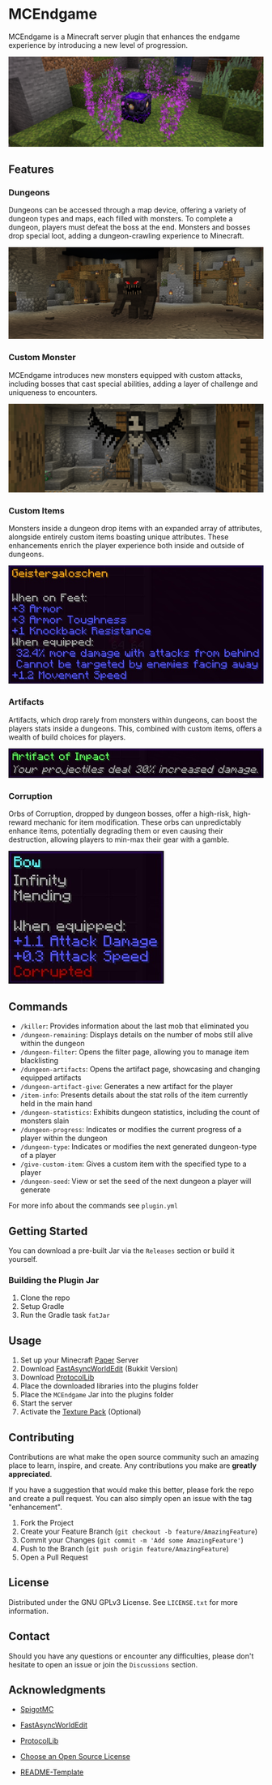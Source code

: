# MCEndgame

MCEndgame is a Minecraft server plugin that enhances the endgame experience by introducing a new level of progression.

![Active Map Device](/img/map_device.png)

## Features

### Dungeons

Dungeons can be accessed through a map device, offering a variety of dungeon types and maps, each filled with monsters.
To complete a dungeon, players must defeat the boss at the end.
Monsters and bosses drop special loot, adding a dungeon-crawling experience to Minecraft.

![Dungeon Boss "Demonic Golem"](/img/demonic_golem.png)

### Custom Monster

MCEndgame introduces new monsters equipped with custom attacks, including bosses that cast special abilities,
adding a layer of challenge and uniqueness to encounters.

![Custom Monster "Reaper"](/img/reaper.png)

### Custom Items

Monsters inside a dungeon drop items with an expanded array of attributes, alongside entirely custom items boasting unique attributes.
These enhancements enrich the player experience both inside and outside of dungeons.

![Custom Item "Geistergaloschen"](/img/geistergaloschen.jpg)

### Artifacts

Artifacts, which drop rarely from monsters within dungeons, can boost the players stats inside a dungeons.
This, combined with custom items, offers a wealth of build choices for players.

![Artifact of Impact](/img/artifact.jpg)

### Corruption

Orbs of Corruption, dropped by dungeon bosses, offer a high-risk, high-reward mechanic for item modification.
These orbs can unpredictably enhance items, potentially degrading them or even causing their destruction,
allowing players to min-max their gear with a gamble.

![Corrupted Bow](/img/corrupted_bow.jpg)

## Commands

* `/killer`: Provides information about the last mob that eliminated you
* `/dungeon-remaining`: Displays details on the number of mobs still alive within the dungeon
* `/dungeon-filter`: Opens the filter page, allowing you to manage item blacklisting
* `/dungeon-artifacts`: Opens the artifact page, showcasing and changing equipped artifacts
* `/dungeon-artifact-give`: Generates a new artifact for the player
* `/item-info`: Presents details about the stat rolls of the item currently held in the main hand
* `/dungeon-statistics`: Exhibits dungeon statistics, including the count of monsters slain
* `/dungeon-progress`: Indicates or modifies the current progress of a player within the dungeon
* `/dungeon-type`: Indicates or modifies the next generated dungeon-type of a player
* `/give-custom-item`: Gives a custom item with the specified type to a player
* `/dungeon-seed`: View or set the seed of the next dungeon a player will generate

For more info about the commands see `plugin.yml`

## Getting Started

You can download a pre-built Jar via the `Releases` section or build it yourself.

### Building the Plugin Jar

1. Clone the repo
2. Setup Gradle
3. Run the Gradle task `fatJar`

## Usage

1. Set up your Minecraft [Paper](https://papermc.io/) Server
2. Download [FastAsyncWorldEdit](https://www.spigotmc.org/resources/fastasyncworldedit.13932/) (Bukkit Version)
3. Download [ProtocolLib](https://www.spigotmc.org/resources/protocollib.1997/)
4. Place the downloaded libraries into the plugins folder
5. Place the `MCEndgame` Jar into the plugins folder
6. Start the server
7. Activate the [Texture Pack](/mce-texture-pack) (Optional)

## Contributing

Contributions are what make the open source community such an amazing place to learn, inspire, and create. Any contributions you make are **greatly appreciated**.

If you have a suggestion that would make this better, please fork the repo and create a pull request. You can also simply open an issue with the tag "enhancement".

1. Fork the Project
2. Create your Feature Branch (`git checkout -b feature/AmazingFeature`)
3. Commit your Changes (`git commit -m 'Add some AmazingFeature'`)
4. Push to the Branch (`git push origin feature/AmazingFeature`)
5. Open a Pull Request

## License

Distributed under the GNU GPLv3 License. See `LICENSE.txt` for more information.

## Contact

Should you have any questions or encounter any difficulties, please don't hesitate to open an issue or join the `Discussions` section.

## Acknowledgments

* [SpigotMC](https://hub.spigotmc.org/)
* [FastAsyncWorldEdit](https://github.com/IntellectualSites/FastAsyncWorldEdit)
* [ProtocolLib](https://github.com/aadnk/ProtocolLib)


* [Choose an Open Source License](https://choosealicense.com/)
* [README-Template](https://github.com/othneildrew/Best-README-Template)
